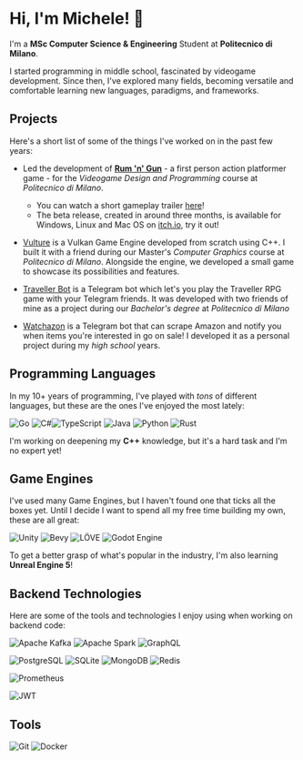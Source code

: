 # Hi, I'm Michele! 👋

I'm a **MSc Computer Science & Engineering** Student at **Politecnico di Milano**.

I started programming in middle school, fascinated by videogame development. Since then, I've explored many fields, becoming versatile and comfortable learning new languages, paradigms, and frameworks.

## Projects

Here's a short list of some of the things I've worked on in the past few years:

- Led the development of [**Rum 'n' Gun**](https://polimi-game-collective.itch.io/rum-n-gun) - a first person action platformer game - for the *Videogame Design and Programming* course at *Politecnico di Milano*.
  - You can watch a short gameplay trailer [here](https://www.youtube.com/watch?v=p4xzPLKBvd8)!
  - The beta release, created in around three months, is available for Windows, Linux and Mac OS on [itch.io](https://polimi-game-collective.itch.io/rum-n-gun), try it out!

- [Vulture](https://github.com/giornetta/vulture) is a Vulkan Game Engine developed from scratch using C++. I built it with a friend during our Master's *Computer Graphics* course at *Politecnico di Milano*. Alongside the engine, we developed a small game to showcase its possibilities and features.

- [Traveller Bot](https://github.com/giornetta/travellerbot) is a Telegram bot which let's you play the Traveller RPG game with your Telegram friends. It was developed with two friends of mine as a project during our *Bachelor's degree* at *Politecnico di Milano*
 
- [Watchazon](https://github.com/giornetta/watchazon) is a Telegram bot that can scrape Amazon and notify you when items you're interested in go on sale! I developed it as a personal project during my *high school* years.

## Programming Languages

In my 10+ years of programming, I've played with *tons* of different languages, but these are the ones I've enjoyed the most lately:

![Go](https://img.shields.io/badge/go-%2300ADD8.svg?style=for-the-badge&logo=go&logoColor=white)
![C#](https://img.shields.io/badge/c%23-%23239120.svg?style=for-the-badge&logo=csharp&logoColor=white)![TypeScript](https://img.shields.io/badge/TypeScript-007ACC?style=for-the-badge&logo=typescript&logoColor=white)
![Java](https://img.shields.io/badge/java-%23ED8B00.svg?style=for-the-badge&logo=openjdk&logoColor=white)
![Python](https://img.shields.io/badge/python-3670A0?style=for-the-badge&logo=python&logoColor=ffdd54)
![Rust](https://img.shields.io/badge/rust-%23000000.svg?style=for-the-badge&logo=rust&logoColor=white)

I'm working on deepening my **C++** knowledge, but it's a hard task and I'm no expert yet!

## Game Engines

I've used many Game Engines, but I haven't found one that ticks all the boxes yet. Until I decide I want to spend all my free time building my own, these are all great:

![Unity](https://img.shields.io/badge/unity-%23000000.svg?style=for-the-badge&logo=unity&logoColor=white)
![Bevy](https://img.shields.io/badge/Bevy-232326?style=for-the-badge&logo=bevy&logoColor=white)
![LÖVE](https://img.shields.io/badge/L%C3%96VE-red?style=for-the-badge)
![Godot Engine](https://img.shields.io/badge/GODOT-%23FFFFFF.svg?style=for-the-badge&logo=godot-engine)

To get a better grasp of what's popular in the industry, I'm also learning **Unreal Engine 5**!

## Backend Technologies

Here are some of the tools and technologies I enjoy using when working on backend code:

![Apache Kafka](https://img.shields.io/badge/Apache_Kafka-231F20?style=for-the-badge&logo=apache-kafka&logoColor=white)
![Apache Spark](https://img.shields.io/badge/Apache_Spark-FFFFFF?style=for-the-badge&logo=apachespark&logoColor=#E35A16)
![GraphQL](https://img.shields.io/badge/GraphQl-E10098?style=for-the-badge&logo=graphql&logoColor=white)

![PostgreSQL](https://img.shields.io/badge/PostgreSQL-316192?style=for-the-badge&logo=postgresql&logoColor=white)
![SQLite](https://img.shields.io/badge/Sqlite-003B57?style=for-the-badge&logo=sqlite&logoColor=white)
![MongoDB](https://img.shields.io/badge/MongoDB-4EA94B?style=for-the-badge&logo=mongodb&logoColor=white)
![Redis](https://img.shields.io/badge/redis-%23DD0031.svg?&style=for-the-badge&logo=redis&logoColor=white)

![Prometheus](https://img.shields.io/badge/Prometheus-000000?style=for-the-badge&logo=prometheus&labelColor=000000)

![JWT](https://img.shields.io/badge/JWT-black?style=for-the-badge&logo=JSON%20web%20tokens)

## Tools

![Git](https://img.shields.io/badge/GIT-E44C30?style=for-the-badge&logo=git&logoColor=white)
![Docker](https://img.shields.io/badge/docker-%230db7ed.svg?style=for-the-badge&logo=docker&logoColor=white)

